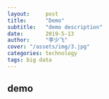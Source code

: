 ```yaml
---
layout:     post
title:      "Demo"
subtitle:   "demo description"
date:       2019-5-13
author:     "李少飞"
cover: "/assets/img/3.jpg"
categories: technology
tags: big data
---
```


## demo
